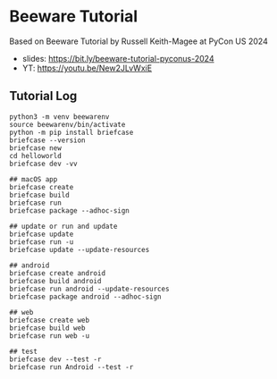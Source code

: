 # Beeware Tutorial

Based on Beeware Tutorial by Russell Keith-Magee at PyCon US 2024

- slides: https://bit.ly/beeware-tutorial-pyconus-2024
- YT: https://youtu.be/New2JLvWxiE

## Tutorial Log

```
python3 -m venv beewarenv
source beewarenv/bin/activate
python -m pip install briefcase
briefcase --version
briefcase new
cd helloworld
briefcase dev -vv

## macOS app
briefcase create
briefcase build
briefcase run
briefcase package --adhoc-sign

## update or run and update
briefcase update
briefcase run -u
briefcase update --update-resources

## android
briefcase create android
briefcase build android
briefcase run android --update-resources
briefcase package android --adhoc-sign

## web
briefcase create web
briefcase build web
briefcase run web -u

## test
briefcase dev --test -r
briefcase run Android --test -r
```
